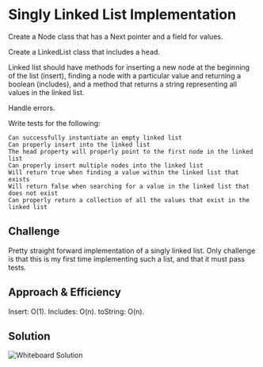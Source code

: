 # Singly Linked List Implementation

Create a Node class that has a Next pointer and a field for values.

Create a LinkedList class that includes a head.

Linked list should have methods for inserting a new node at the beginning of the list (insert), finding a node with a particular value and returning a boolean (includes), and a method that returns a string representing all values in the linked list.

Handle errors.

Write tests for the following: 

    Can successfully instantiate an empty linked list
    Can properly insert into the linked list
    The head property will properly point to the first node in the linked list
    Can properly insert multiple nodes into the linked list
    Will return true when finding a value within the linked list that exists
    Will return false when searching for a value in the linked list that does not exist
    Can properly return a collection of all the values that exist in the linked list


## Challenge
Pretty straight forward implementation of a singly linked list. Only challenge is that this is my first time implementing such a list, and that it must pass tests.

## Approach & Efficiency
Insert: O(1).
Includes: O(n).
toString: O(n).


## Solution
![Whiteboard Solution]('../../assets/CC2_WB.jpg')

